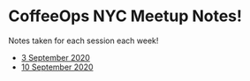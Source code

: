 # CoffeeOps NYC Meetup Notes!

Notes taken for each session each week!

* [3 September 2020](2020.09.03.md)
* [10 September 2020](2020.09.10.md)
